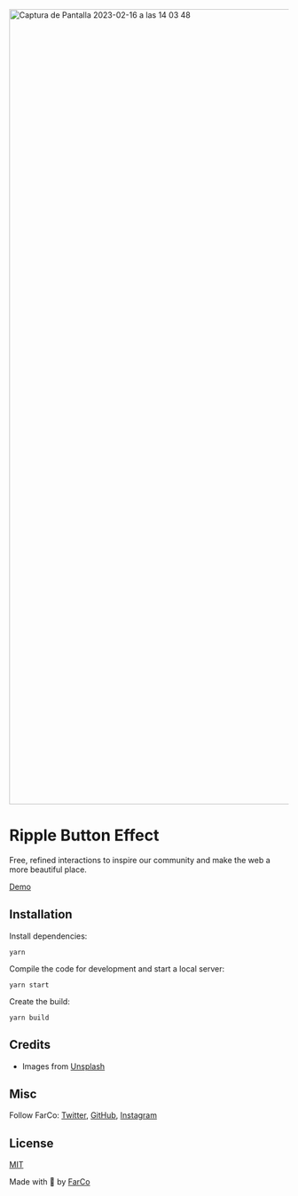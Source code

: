 <img width="1434" alt="Captura de Pantalla 2023-02-16 a las 14 03 48" src="https://user-images.githubusercontent.com/854320/219372499-cae096d2-f9fe-44f6-b9ec-65da3440cb7c.png">

# Ripple Button Effect

Free, refined interactions to inspire our community and make the web a more beautiful place.

[Demo](https://interactions-ripple-button.onrender.com/)


## Installation

Install dependencies:

```
yarn
```

Compile the code for development and start a local server:

```
yarn start
```

Create the build:

```
yarn build
```

## Credits

- Images from [Unsplash](https://unsplash.com/)

## Misc

Follow FarCo: [Twitter](https://twitter.com/farco_studio), [GitHub](https://github.com/farco-studio), [Instagram](https://www.instagram.com/farco_studio/)

## License
[MIT](LICENSE)

Made with :green_heart: by [FarCo](http://www.farcostudio.com)

